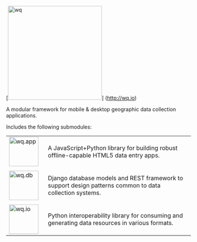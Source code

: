 [<img src="https://raw.github.com/wq/wq/master/images/512/wq.png"
  width="256" height="256"
  alt="wq">]
  (http://wq.io)
  
A modular framework for mobile & desktop geographic data collection applications.

Includes the following submodules:
<table>
<tr><td width="90">
<a href="https://github.com/wq/wq.app">
<img src="https://raw.github.com/wq/wq/master/images/80/wq.app.png"
  width="80" height="80"
  alt="wq.app">
</td><td>

A JavaScript+Python library for building robust offline-capable HTML5 data entry apps.

</td></tr>
<tr><td>
<a href="https://github.com/wq/wq.db">
<img src="https://raw.github.com/wq/wq/master/images/80/wq.db.png"
  width="80" height="80"
  alt="wq.db">
</td><td>

Django database models and REST framework to support design patterns common to data collection systems.

</td></tr>
<tr><td>
<a href="https://github.com/wq/wq.io">
<img src="https://raw.github.com/wq/wq/master/images/80/wq.io.png"
  width="80" height="80"
  alt="wq.io">
</td><td>

Python interoperability library for consuming and generating data resources in various formats.

</td></tr>
</table>

